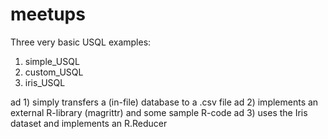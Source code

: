 # meetups
Three very basic USQL examples:

1. simple_USQL
2. custom_USQL
3. iris_USQL

ad 1) simply transfers a (in-file) database to a .csv file
ad 2) implements an external R-library (magrittr) and some sample R-code
ad 3) uses the Iris dataset and implements an R.Reducer
